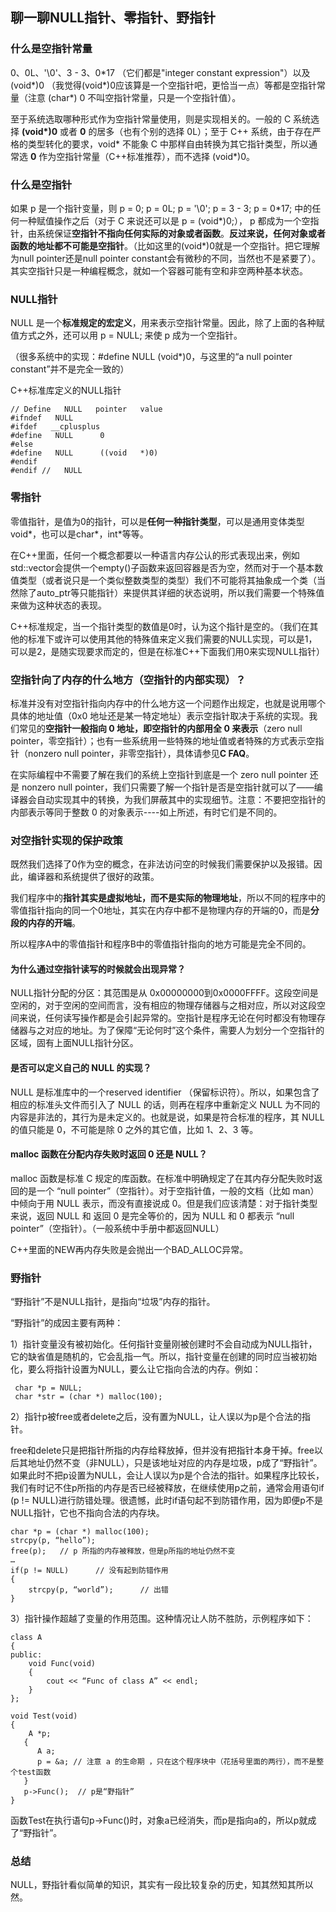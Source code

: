 ## 聊一聊NULL指针、零指针、野指针

### 什么是空指针常量

0、0L、'\0'、3 - 3、0\*17 （它们都是"integer constant expression"）以及 (void\*)0 （我觉得(void\*)0应该算是一个空指针吧，更恰当一点）等都是空指针常量（注意 (char\*) 0 不叫空指针常量，只是一个空指针值）。

至于系统选取哪种形式作为空指针常量使用，则是实现相关的。一般的 C 系统选择 **(void\*)0** 或者 **0** 的居多（也有个别的选择 0L）；至于 C++ 系统，由于存在严格的类型转化的要求，void\* 不能象 C 中那样自由转换为其它指针类型，所以通常选 **0** 作为空指针常量（C++标准推荐），而不选择 (void\*)0。

### 什么是空指针

如果 p 是一个指针变量，则 p = 0; p = 0L; p = '\0'; p = 3 - 3; p = 0\*17; 中的任何一种赋值操作之后（对于 C 来说还可以是 p = (void\*)0;）， p 都成为一个空指针，由系统保证**空指针不指向任何实际的对象或者函数**。**反过来说，任何对象或者函数的地址都不可能是空指针**。（比如这里的(void*)0就是一个空指针。把它理解为null pointer还是null pointer constant会有微秒的不同，当然也不是紧要了）。其实空指针只是一种编程概念，就如一个容器可能有空和非空两种基本状态。

### NULL指针

NULL 是一个**标准规定的宏定义**，用来表示空指针常量。因此，除了上面的各种赋值方式之外，还可以用 p = NULL; 来使 p 成为一个空指针。

（很多系统中的实现：#define NULL (void*)0，与这里的“a null pointer constant”并不是完全一致的）

C++标准库定义的NULL指针

	// Define   NULL   pointer   value 
	#ifndef   NULL 
	#ifdef   __cplusplus 
	#define   NULL      0 
	#else 
	#define   NULL      ((void   *)0) 
	#endif 
	#endif //   NULL 

### 零指针

零值指针，是值为0的指针，可以是**任何一种指针类型**，可以是通用变体类型void*，也可以是char*，int*等等。

在C++里面，任何一个概念都要以一种语言内存公认的形式表现出来，例如std::vector会提供一个empty()子函数来返回容器是否为空，然而对于一个基本数值类型（或者说只是一个类似整数类型的类型）我们不可能将其抽象成一个类（当然除了auto_ptr等只能指针）来提供其详细的状态说明，所以我们需要一个特殊值来做为这种状态的表现。 

C++标准规定，当一个指针类型的数值是0时，认为这个指针是空的。（我们在其他的标准下或许可以使用其他的特殊值来定义我们需要的NULL实现，可以是1，可以是2，是随实现要求而定的，但是在标准C++下面我们用0来实现NULL指针）

### 空指针向了内存的什么地方（空指针的内部实现）？

标准并没有对空指针指向内存中的什么地方这一个问题作出规定，也就是说用哪个具体的地址值（0x0 地址还是某一特定地址）表示空指针取决于系统的实现。我们常见的**空指针一般指向 0 地址，即空指针的内部用全 0 来表示**（zero null pointer，零空指针）；也有一些系统用一些特殊的地址值或者特殊的方式表示空指针（nonzero null pointer，非零空指针），具体请参见**C FAQ**。

在实际编程中不需要了解在我们的系统上空指针到底是一个 zero null pointer 还是 nonzero null pointer，我们只需要了解一个指针是否是空指针就可以了——编译器会自动实现其中的转换，为我们屏蔽其中的实现细节。注意：不要把空指针的内部表示等同于整数 0 的对象表示----如上所述，有时它们是不同的。

### 对空指针实现的保护政策

既然我们选择了0作为空的概念，在非法访问空的时候我们需要保护以及报错。因此，编译器和系统提供了很好的政策。

我们程序中的**指针其实是虚拟地址，而不是实际的物理地址**，所以不同的程序中的零值指针指向的同一个0地址，其实在内存中都不是物理内存的开端的0，而是**分段的内存的开端**。

所以程序A中的零值指针和程序B中的零值指针指向的地方可能是完全不同的。   

#### 为什么通过空指针读写的时候就会出现异常？

NULL指针分配的分区：其范围是从 0x00000000到0x0000FFFF。这段空间是空闲的，对于空闲的空间而言，没有相应的物理存储器与之相对应，所以对这段空间来说，任何读写操作都是会引起异常的。空指针是程序无论在何时都没有物理存储器与之对应的地址。为了保障“无论何时”这个条件，需要人为划分一个空指针的区域，固有上面NULL指针分区。

#### 是否可以定义自己的 NULL 的实现？

NULL 是标准库中的一个reserved identifier （保留标识符）。所以，如果包含了相应的标准头文件而引入了 NULL 的话，则再在程序中重新定义 NULL 为不同的内容是非法的，其行为是未定义的。也就是说，如果是符合标准的程序，其 NULL 的值只能是 0，不可能是除 0 之外的其它值，比如 1、2、3 等。

#### malloc 函数在分配内存失败时返回 0 还是 NULL？

malloc 函数是标准 C 规定的库函数。在标准中明确规定了在其内存分配失败时返回的是一个 “null pointer”（空指针）。对于空指针值，一般的文档（比如 man）中倾向于用 NULL 表示，而没有直接说成 0。但是我们应该清楚：对于指针类型来说，返回 NULL 和 返回 0 是完全等价的，因为 NULL 和 0 都表示 “null pointer”（空指针）。（一般系统中手册中都返回NULL）

C++里面的NEW再内存失败是会抛出一个BAD_ALLOC异常。

### 野指针

“野指针”不是NULL指针，是指向“垃圾”内存的指针。

“野指针”的成因主要有两种：

1）指针变量没有被初始化。任何指针变量刚被创建时不会自动成为NULL指针，它的缺省值是随机的，它会乱指一气。所以，指针变量在创建的同时应当被初始化，要么将指针设置为NULL，要么让它指向合法的内存。例如：

     char *p = NULL;
     char *str = (char *) malloc(100);

2）指针p被free或者delete之后，没有置为NULL，让人误以为p是个合法的指针。

free和delete只是把指针所指的内存给释放掉，但并没有把指针本身干掉。free以后其地址仍然不变（非NULL），只是该地址对应的内存是垃圾，p成了“野指针”。如果此时不把p设置为NULL，会让人误以为p是个合法的指针。如果程序比较长，我们有时记不住p所指的内存是否已经被释放，在继续使用p之前，通常会用语句if (p != NULL)进行防错处理。很遗憾，此时if语句起不到防错作用，因为即便p不是NULL指针，它也不指向合法的内存块。

	char *p = (char *) malloc(100);
	strcpy(p, “hello”);
	free(p);   // p 所指的内存被释放，但是p所指的地址仍然不变    
	…
	if(p != NULL)      // 没有起到防错作用
	{
	    strcpy(p, “world”);      // 出错
	}

3）指针操作超越了变量的作用范围。这种情况让人防不胜防，示例程序如下：

	class A 
	{      
	public:     
		void Func(void)
		{
			cout << “Func of class A” << endl;
		}
	};
	
	void Test(void)
	{
	    A *p;
	   {
	      A a;
	      p = &a; // 注意 a 的生命期 ，只在这个程序块中（花括号里面的两行），而不是整个test函数   
	   }
	   p->Func();  // p是“野指针”
	}

函数Test在执行语句p->Func()时，对象a已经消失，而p是指向a的，所以p就成了“野指针”。

### 总结

NULL，野指针看似简单的知识，其实有一段比较复杂的历史，知其然知其所以然。